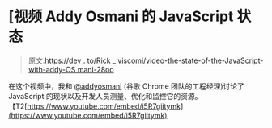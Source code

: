 # [视频 Addy Osmani 的 JavaScript 状态

> 原文:[https://dev . to/Rick _ viscomi/video-the-state-of-the-JavaScript-with-addy-OS mani-28oo](https://dev.to/rick_viscomi/video-the-state-of-the-javascript-with-addy-osmani-28oo)

在这个视频中，我和 [@addyosmani](https://dev.to/addyosmani) (谷歌 Chrome 团队的工程经理)讨论了 JavaScript 的现状以及开发人员测量、优化和监控它的资源。【T2[https://www.youtube.com/embed/i5R7giitymk](https://www.youtube.com/embed/i5R7giitymk)